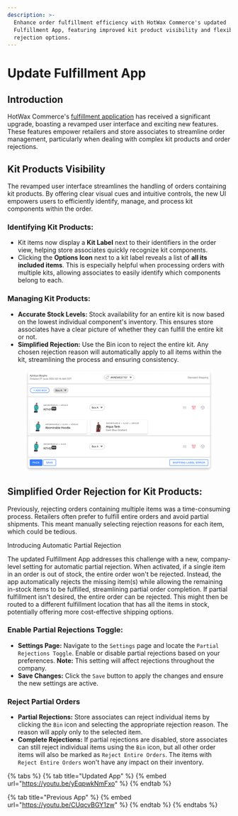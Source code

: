```yaml
---
description: >-
  Enhance order fulfillment efficiency with HotWax Commerce's updated
  Fulfillment App, featuring improved kit product visibility and flexible order
  rejection options.
---
```


# Update Fulfillment App

## Introduction

HotWax Commerce's [fulfillment application](https://fulfillment.hotwax.io/) has received a significant upgrade, boasting a revamped user interface and exciting new features. These features empower retailers and store associates to streamline order management, particularly when dealing with complex kit products and order rejections.

## Kit Products Visibility

The revamped user interface streamlines the handling of orders containing kit products. By offering clear visual cues and intuitive controls, the new UI empowers users to efficiently identify, manage, and process kit components within the order.

### Identifying Kit Products:

* Kit items now display a **Kit Label** next to their identifiers in the order view, helping store associates quickly recognize kit components.
* Clicking the **Options Icon** next to a kit label reveals a list of **all its included items**. This is especially helpful when processing orders with multiple kits, allowing associates to easily identify which components belong to each.

### Managing Kit Products:

* **Accurate Stock Levels:** Stock availability for an entire kit is now based on the lowest individual component's inventory. This ensures store associates have a clear picture of whether they can fulfill the entire kit or not.
* **Simplified Rejection:** Use the Bin icon to reject the entire kit. Any chosen rejection reason will automatically apply to all items within the kit, streamlining the process and ensuring consistency.

<figure><img src="../.gitbook/assets/kit.png" alt=""><figcaption></figcaption></figure>

## Simplified Order Rejection for Kit Products:

Previously, rejecting orders containing multiple items was a time-consuming process.  Retailers often prefer to fulfill entire orders and avoid partial shipments. This meant manually selecting rejection reasons for each item, which could be tedious.

Introducing Automatic Partial Rejection

The updated Fulfillment App addresses this challenge with a new, company-level setting for automatic partial rejection. When activated, if a single item in an order is out of stock, the entire order won't be rejected. Instead, the app automatically rejects the missing item(s) while allowing the remaining in-stock items to be fulfilled, streamlining partial order completion.  If partial fulfillment isn't desired, the entire order can be rejected. This might then be routed to a different fulfillment location that has all the items in stock, potentially offering more cost-effective shipping options.


### Enable Partial Rejections Toggle:

* **Settings Page:** Navigate to the `Settings` page and locate the `Partial Rejections Toggle`. Enable or disable partial rejections based on your preferences. **Note:** This setting will affect rejections throughout the company.
* **Save Changes:** Click the `Save` button to apply the changes and ensure the new settings are active.

### Reject Partial Orders

* **Partial Rejections:** Store associates can reject individual items by clicking the `Bin` icon and selecting the appropriate rejection reason. The reason will apply only to the selected item.
* **Complete Rejections:** If partial rejections are disabled, store associates can still reject individual items using the `Bin` icon, but all other order items will also be marked as `Reject Entire Orders`. The items with `Reject Entire Orders` won't have any impact on their inventory.



{% tabs %}
{% tab title="Updated App" %}
{% embed url="https://youtu.be/yEqpwkNmFxo" %}
{% endtab %}

{% tab title="Previous App" %}
{% embed url="https://youtu.be/CUqcvBGY1zw" %}
{% endtab %}
{% endtabs %}

